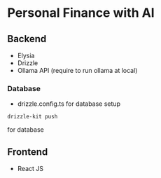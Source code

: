 # Personal Finance with AI

## Backend

- Elysia 
- Drizzle
- Ollama API (require to run ollama at local)

### Database

- drizzle.config.ts for database setup

```
drizzle-kit push
```

for database


## Frontend

- React JS